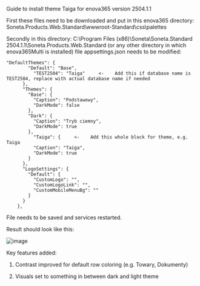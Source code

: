 Guide to install theme Taiga for enova365 version 2504.1.1

First these files need to be downloaded and put in this enova365 directory: Soneta.Products.Web.Standard\wwwroot-Standard\css\palettes

Secondly in this directory: C:\Program Files (x86)\Soneta\Soneta.Standard 2504.1.1\Soneta.Products.Web.Standard (or any other directory in which enova365Multi is installed) file appsettings.json needs to be modified:

```
"DefaultThemes": {
        "Default": "Base",
	      "TEST2504": "Taiga"     <-    Add this if database name is TEST2504, replace with actual database name if needed
      },
      "Themes": {
        "Base": {
          "Caption": "Podstawowy",
          "DarkMode": false
        },
        "Dark": {
          "Caption": "Tryb ciemny",
          "DarkMode": true
        },
	      "Taiga": {     <-    Add this whole block for theme, e.g. Taiga
          "Caption": "Taiga",
          "DarkMode": true
        }
      },
      "LogoSettings": {
        "Default": {
          "CustomLogo": "",
          "CustomLogoLink": "",
          "CustomMobileMenuBg": ""
        }
      }
    },
```
File needs to be saved and services restarted.

Result should look like this:

![image](https://github.com/user-attachments/assets/63f23f72-ade2-4241-97c7-9e89b8f216dc)

Key features added:

1. Contrast improved for default row coloring (e.g. Towary, Dokumenty)

2. Visuals set to something in between dark and light theme


